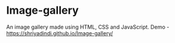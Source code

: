 # Image-gallery
An image gallery made using HTML, CSS and JavaScript.
Demo - https://shriyadindi.github.io/Image-gallery/

